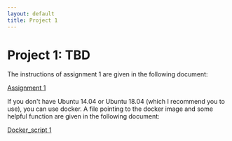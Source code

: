 ```yaml
---
layout: default
title: Project 1
---
```


# Project 1: TBD

The instructions of assignment 1 are given in the following document:

<a href="./assignment_1.pdf" download="assignment_1">Assignment 1</a>

If you don't have Ubuntu 14.04 or Ubuntu 18.04 (which I recommend you to use), you can use docker. A file pointing to the docker image and some helpful function are given in the following document:

<a href="./Docker_script.pdf" download="docker_script">Docker_script 1</a>

